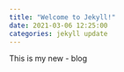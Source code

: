 ```yaml
---
title: "Welcome to Jekyll!"
date: 2021-03-06 12:25:00
categories: jekyll update
---
```


This is my new - blog
